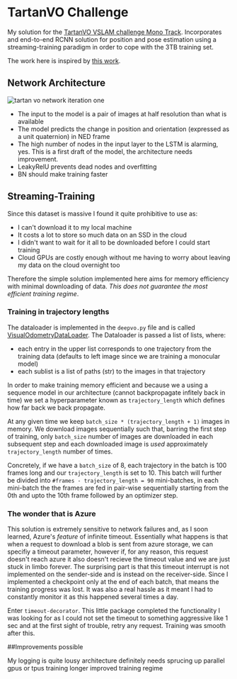 # TartanVO Challenge
My solution for the [TartanVO VSLAM challenge Mono Track](https://www.aicrowd.com/challenges/tartanair-visual-slam-mono-track). Incorporates and end-to-end RCNN solution for position and pose estimation using a streaming-training paradigm in order to cope with the 3TB training set.

The work here is inspired by [this work](https://www.cs.ox.ac.uk/files/9026/DeepVO.pdf).

## Network Architecture
![tartan vo network iteration one](https://github.com/bakshienator77/tartanVO_challenge_solution/blob/master/images/Tartan_block_diagram%20copy?raw=true)

- The input to the model is a pair of images at half resolution than what is available
- The model predicts the change in position and orientation (expressed as a unit quaternion) in NED frame
- The high number of nodes in the input layer to the LSTM is alarming, yes. This is a first draft of the model, the architecture needs improvement.
- LeakyRelU prevents dead nodes and overfitting
- BN should make training faster

## Streaming-Training
Since this dataset is massive I found it quite prohibitive to use as:
- I can't download it to my local machine
- It costs a lot to store so much data on an SSD in the cloud
- I didn't want to wait for it all to be downloaded before I could start training
- Cloud GPUs are costly enough without me having to worry about leaving my data on the cloud overnight too

Therefore the simple solution implemented here aims for memory efficiency with minimal downloading of data. *This does not guarantee the most efficient training regime*.

### Training in trajectory lengths
The dataloader is implemented in the `deepvo.py` file and is called [VisualOdometryDataLoader](https://github.com/bakshienator77/tartanVO_challenge_solution/blob/master/deepvo.py#L569). The Dataloader is passed a list of lists, where:
- each entry in the upper list corresponds to one trajectory from the training data (defaults to left image since we are training a monocular model)
- each sublist is a list of paths (str) to the images in that trajectory

In order to make training memory efficient and because we a using a sequence model in our architecture (cannot backpropagate infitely back in time) we set a hyperparameter known as `trajectory_length` which defines how far back we back propagate.

At any given time we keep ```batch_size * (trajectory_length + 1)``` images in memory. We download images sequentially such that, barring the first step of training, only `batch_size` number of images are downloaded in each subsequent step and each downloaded image is *used* approximately `trajectory_length` number of times.

Concretely, if we have a `batch_size` of 8, each trajectory in the batch is 100 frames long and our `trajectory_length` is set to 10. This batch will further be divided into ```#frames - trajectory_length = 90``` mini-batches, in each mini-batch the the frames are fed in pair-wise sequentially starting from the 0th and upto the 10th frame followed by an optimizer step.

### The wonder that is Azure
This solution is extremely sensitive to network failures and, as I soon learned, Azure's *feature* of infinite timeout. Essentially what happens is that when a request to download a blob is sent from azure storage, we can specifiy a timeout parameter, however if, for any reason, this request doesn't reach azure it also doesn't recieve the timeout value and we are just stuck in limbo forever. The surprising part is that this timeout interrupt is not implemented on the sender-side and is instead on the receiver-side. Since I implemented a checkpoint only at the end of each batch, that means the training progress was lost. It was also a real hassle as it meant I had to constantly monitor it as this happened several times a day.

Enter `timeout-decorator`. This little package completed the functionality I was looking for as I could not set the timeout to something aggressive like 1 sec and at the first sight of trouble, retry any request. Training was smooth after this.

##Improvements possible

My logging is quite lousy
architecture definitely needs sprucing up
parallel gpus or tpus
training longer
improved training regime
